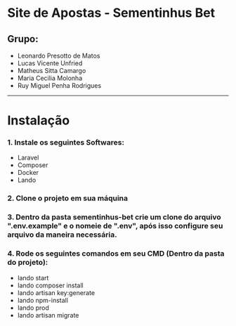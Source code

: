 # Site de Apostas - Sementinhus Bet

## Grupo:
- Leonardo Presotto de Matos 
- Lucas Vicente Unfried  
- Matheus Sitta Camargo 
- Maria Cecilia Molonha  
- Ruy Miguel Penha Rodrigues 

---

# Instalação

### **1. Instale os seguintes Softwares:**
 - Laravel
 - Composer
 - Docker
 - Lando

### **2. Clone o projeto em sua máquina**
### **3. Dentro da pasta sementinhus-bet crie um clone do arquivo ".env.example" e o nomeie de ".env", após isso configure seu arquivo da maneira necessária.**
### **4. Rode os seguintes comandos em seu CMD (Dentro da pasta do projeto):**
 - lando start
 - lando composer install
 - lando artisan key:generate
 - lando npm-install
 - lando prod
 - lando artisan migrate
